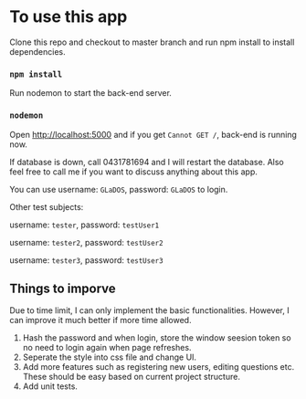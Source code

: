 # To use this app

Clone this repo and checkout to master branch and run npm install to install dependencies.
### `npm install`
Run nodemon to start the back-end server.
### `nodemon`

Open [http://localhost:5000](http://localhost:5000) and if you get `Cannot GET /`, back-end is running now.

If database is down, call 0431781694 and I will restart the database. Also feel free to call me if you want to discuss anything about this app.

You can use username: `GLaDOS`, password: `GLaDOS` to login.

Other test subjects: 

username: `tester`, password: `testUser1`

username: `tester2`, password: `testUser2`

username: `tester3`, password: `testUser3`


## Things to imporve
Due to time limit, I can only implement the basic functionalities. However, I can improve it much better if more time allowed.
1. Hash the password and when login, store the window seesion token so no need to login again when page refreshes.
2. Seperate the style into css file and change UI.
3. Add more features such as registering new users, editing questions etc. These should be easy based on current project structure.
4. Add unit tests.
